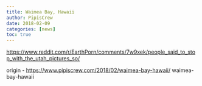 ```yaml
---
title: Waimea Bay, Hawaii
author: PipisCrew
date: 2018-02-09
categories: [news]
toc: true
---
```


https://www.reddit.com/r/EarthPorn/comments/7w9xek/people_said_to_stop_with_the_utah_pictures_so/

origin - https://www.pipiscrew.com/2018/02/waimea-bay-hawaii/ waimea-bay-hawaii